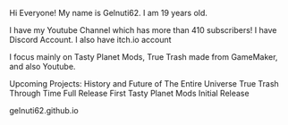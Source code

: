Hi Everyone!
My name is Gelnuti62.
I am 19 years old.

I have my Youtube Channel which has more than 410 subscribers!
I have Discord Account.
I also have itch.io account

I focus mainly on Tasty Planet Mods, True Trash made from GameMaker, and also Youtube.

Upcoming Projects:
History and Future of The Entire Universe
True Trash Through Time Full Release
First Tasty Planet Mods Initial Release

gelnuti62.github.io
